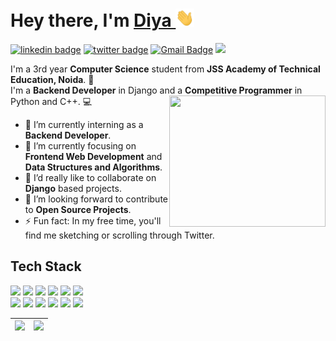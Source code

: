 <h1>Hey there, I'm <a  href="https://github.com/diyajaiswal11/">Diya </a> <img  src="https://raw.githubusercontent.com/ABSphreak/ABSphreak/master/gifs/Hi.gif" width="30px"></h1>

[![linkedin badge](https://img.shields.io/badge/diyajaiswal11-30302f?style=flat&logo=linkedin)](https://www.linkedin.com/in/diyajaiswal11)
[![twitter badge](https://img.shields.io/badge/@diyajaiswal_11-30302f?style=flat&logo=twitter)](https://twitter.com/diyajaiswal_11)
[![Gmail Badge](https://img.shields.io/badge/shubhijaiswal2000@gmail.com-30302f?style=flat&logo=Gmail&logoColor=red)](mailto:shubhijaiswal2000@gmail.com)
<img src="https://komarev.com/ghpvc/?username=diyajaiswal11&style=plastic" />

I'm a 3rd year **Computer Science** student from **JSS Academy of Technical Education, Noida**. 🏫 <br> 
I'm a **Backend Developer** in Django and a **Competitive Programmer** in Python and C++. 💻
<img align='right' src="http://cdn.lowgif.com/small/9cb12f51dffbaaa6-character-typing-by-vincent-mokuenko-dribbble.gif" width="250" height="210">

- 🔭 I’m currently interning as a **Backend Developer**. 
- 🌱 I’m currently focusing on **Frontend Web Development** and **Data Structures and Algorithms**.
- 👯 I’d really like to collaborate on **Django** based projects.
- 💬 I’m looking forward to contribute to **Open Source Projects**.
- ⚡ Fun fact: In my free time, you'll find me sketching or scrolling through Twitter.

<h2 align="left">Tech Stack</h2>
<p align="left">
 <img src="https://img.shields.io/badge/HTML-FF4500?style=for-the-badge&logo=html5&logoColor=white"/>
 <img src="https://img.shields.io/badge/CSS-0081CB?&style=for-the-badge&logo=css3&logoColor=white"/>
  <img src="https://img.shields.io/badge/Bootstrap-563D7C?style=for-the-badge&logo=bootstrap&logoColor=white"/>
  <img src="https://img.shields.io/badge/Bulma-00C7B7?style=for-the-badge&logo=bulma&logoColor=white"/>
  <img src="https://img.shields.io/badge/JavaScript-F7DF1E?style=for-the-badge&logo=javascript&logoColor=black"/>
  <img src="https://img.shields.io/badge/Django-092E20?style=for-the-badge&logo=django&logoColor=white"/>
 <br>
  <img src="https://img.shields.io/badge/Flask-000000?style=for-the-badge&logo=flask&logoColor=white"/>
  <img src="https://img.shields.io/badge/Python-3776AB?style=for-the-badge&logo=python&logoColor=white"/>
  <img src="https://img.shields.io/badge/C-00599C?style=for-the-badge&logo=C&logoColor=white"/>
  <img src="https://img.shields.io/badge/C%2B%2B-00599C?style=for-the-badge&logo=C%2B%2B&logoColor=white"/>
  <img src="https://img.shields.io/badge/postgres-0B96B2?style=for-the-badge&logo=postgresql&logoColor=white"/>
  <img src="https://img.shields.io/badge/SQLite-07405E?style=for-the-badge&logo=sqlite&logoColor=white"/>
 </p>

|<img src="https://github-readme-stats.vercel.app/api?username=diyajaiswal11&&show_icons=true&&hide_border=false&&theme=radical&&count_private=true"/>|<img src="https://github-readme-streak-stats.herokuapp.com/?user=diyajaiswal11&&theme=radical&&hide_border=false&&show_icons=true"/>|
|---|---|

<!--
<img align="left" src="https://github-readme-stats.vercel.app/api?username=diyajaiswal11&show_icons=true&hide_border=false&&theme=radical&count_private=true"/>
<h2 align="center" >Let's Connect <img src="https://irp-cdn.multiscreensite.com/4768b30f/dms3rep/multi/8.gif" width="50" style="margin-top:30px"></h2>
<div align="center">
<a href="https://www.linkedin.com/in/diyajaiswal11/" target="_blank">
<img src=https://img.shields.io/badge/linkedin-%231E77B5.svg?&style=for-the-badge&logo=linkedin&logoColor=white alt=linkedin style="margin-bottom: 5px;" />
</a>
<a href="https://twitter.com/diyajaiswal_11" target="_blank">
<img src=https://img.shields.io/badge/twitter-%2300acee.svg?&style=for-the-badge&logo=twitter&logoColor=white alt=twitter style="margin-bottom: 5px;" />
</a>
<a href="mailto:shubhijaiswal2000@gmail.com/?hl=en" target="_blank">
<img src=https://img.shields.io/badge/gmail-%23000000.svg?&style=for-the-badge&logo=gmail&logoColor=red alt=gmail style="margin-bottom: 5px;" />
</a> 
</div>  
-->

